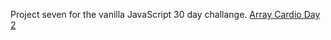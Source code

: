 Project seven for the vanilla JavaScript 30 day challange. [Array Cardio Day 2](https://elreyb.github.io/Array-Cardio-Day-2/)
